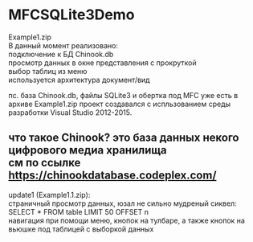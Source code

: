 <H1>MFCSQLite3Demo</H1>

Example1.zip<br>
В данный момент реализовано:<br>
подключение к БД Chinook.db<br>
просмотр данных в окне представления с прокруткой<br>
выбор таблиц из меню<br>
используется архитектура документ/вид<br>

пс. база Chinook.db, файлы SQLite3 и обертка под MFC уже есть в архиве Example1.zip
проект создавался с испльзованием среды разработки Visual Studio 2012-2015.

что такое Chinook? это база данных некого цифрового медиа хранилища<br>
см по ссылке https://chinookdatabase.codeplex.com/
----------------------------------------------------------------------------
update1 (Example1.1.zip):<br>
страничный просмотр данных, юзал не сильно мудреный сиквел:<br>
SELECT * FROM table LIMIT 50 OFFSET n<br>
навигация при помощи меню, кнопок на тулбаре, а также кнопок на вьюшке под таблицей с выборкой данных<br>
 
